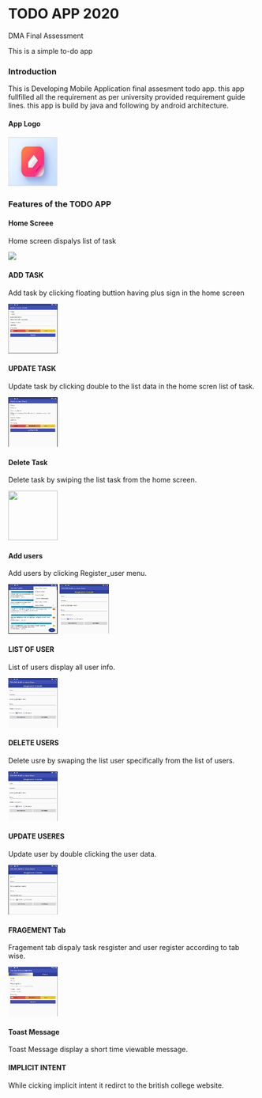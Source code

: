 # TODO APP 2020
DMA Final Assessment
<p>This is a simple to-do app</p>
<h3>Introduction</h3>
<p>This is Developing Mobile Application final assesment todo app. this app fullfilled all the requirement as per university provided requirement guide lines.
this app is build by java and following by android architecture.</p>
<h4>App Logo </h4>
<img src="images/logo.JPG" width="100" height="100">
<h3>Features of the TODO APP</h3>
<h4>Home Screee</h4>
<p>Home screen dispalys list of task</P>
<img src="images/1.JPG" >
<h4>ADD TASK</h4>
<p>Add task by clicking floating buttion having plus sign in the home screen </p>
<img src="images/2.JPG" width="100" height="100">
<h4>UPDATE TASK</h4>
<p>Update task by clicking double to the list data in the home scren list of task.</p>
<img src="images/3.JPG" width="100" height="100">
<h4>Delete Task</h4>
<p>Delete task by swiping the list task from the home screen.</p>
<img src="images/1.JPG" width="100" height="100">
<h4>Add users</h4>
<p>Add users by clicking Register_user menu.</p>
<img src="images/4.JPG" width="100" height="100">
<img src="images/5.JPG" width="100" height="100">
<h4>LIST OF USER</h4>
<p>List of users display all user info.</p>
<img src="images/5.JPG" width="100" height="100">
<h4>DELETE USERS</h4>
<p>Delete usre by swaping the list user specifically from the list of users.</p>
<img src="images/5.JPG" width="100" height="100">
<h4>UPDATE USERES</h4>
<p>Update user by double clicking the user data.</p>
<img src="images/7.JPG" width="100" height="100">
<h4>FRAGEMENT Tab</h4>
<p>Fragement tab dispaly task resgister and user register according to tab wise.</p>
<img src="images/8.JPG" width="100" height="100">
<h4>Toast Message</h4>
<p>Toast Message display a short time viewable message.</p>
<h4>IMPLICIT INTENT</h4>
<p>While cicking implicit intent it redirct to the british college website.</p>